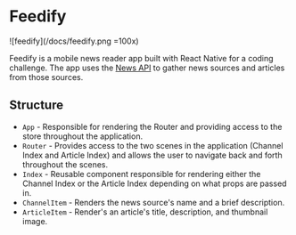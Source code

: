 # Feedify

![feedify](/docs/feedify.png =100x)

Feedify is a mobile news reader app built with React Native for a coding challenge.
The app uses the [News API](https://newsapi.org/) to gather news sources and articles
from those sources.

## Structure

* `App` - Responsible for rendering the Router and providing access to the store
throughout the application.
* `Router` - Provides access to the two scenes in the application (Channel Index and Article Index) and
allows the user to navigate back and forth throughout the scenes.
* `Index` - Reusable component responsible for rendering either the
Channel Index or the Article Index depending on what props are passed in.
* `ChannelItem` - Renders the news source's name and a brief description.
* `ArticleItem` - Render's an article's title, description, and thumbnail image.

